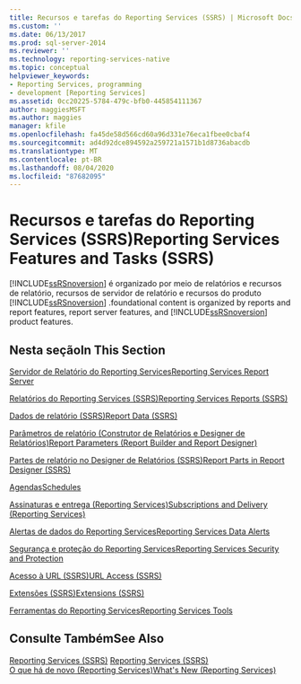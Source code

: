 ```yaml
---
title: Recursos e tarefas do Reporting Services (SSRS) | Microsoft Docs
ms.custom: ''
ms.date: 06/13/2017
ms.prod: sql-server-2014
ms.reviewer: ''
ms.technology: reporting-services-native
ms.topic: conceptual
helpviewer_keywords:
- Reporting Services, programming
- development [Reporting Services]
ms.assetid: 0cc20225-5784-479c-bfb0-445854111367
author: maggiesMSFT
ms.author: maggies
manager: kfile
ms.openlocfilehash: fa45de58d566cd60a96d331e76eca1fbee0cbaf4
ms.sourcegitcommit: ad4d92dce894592a259721a1571b1d8736abacdb
ms.translationtype: MT
ms.contentlocale: pt-BR
ms.lasthandoff: 08/04/2020
ms.locfileid: "87682095"
---
```

# <a name="reporting-services-features-and-tasks-ssrs"></a><span data-ttu-id="e67c7-102">Recursos e tarefas do Reporting Services (SSRS)</span><span class="sxs-lookup"><span data-stu-id="e67c7-102">Reporting Services Features and Tasks (SSRS)</span></span>
  [!INCLUDE[ssRSnoversion](../includes/ssrsnoversion-md.md)] <span data-ttu-id="e67c7-103">é organizado por meio de relatórios e recursos de relatório, recursos de servidor de relatório e recursos do produto [!INCLUDE[ssRSnoversion](../includes/ssrsnoversion-md.md)] .</span><span class="sxs-lookup"><span data-stu-id="e67c7-103">foundational content is organized by reports and report features, report server features, and [!INCLUDE[ssRSnoversion](../includes/ssrsnoversion-md.md)] product features.</span></span>  
  
## <a name="in-this-section"></a><span data-ttu-id="e67c7-104">Nesta seção</span><span class="sxs-lookup"><span data-stu-id="e67c7-104">In This Section</span></span>  
 [<span data-ttu-id="e67c7-105">Servidor de Relatório do Reporting Services</span><span class="sxs-lookup"><span data-stu-id="e67c7-105">Reporting Services Report Server</span></span>](../../2014/reporting-services/reporting-services-report-server.md)  
  
 [<span data-ttu-id="e67c7-106">Relatórios do Reporting Services &#40;SSRS&#41;</span><span class="sxs-lookup"><span data-stu-id="e67c7-106">Reporting Services Reports &#40;SSRS&#41;</span></span>](reports/reporting-services-reports-ssrs.md)  
  
 [<span data-ttu-id="e67c7-107">Dados de relatório &#40;SSRS&#41;</span><span class="sxs-lookup"><span data-stu-id="e67c7-107">Report Data &#40;SSRS&#41;</span></span>](report-data/report-data-ssrs.md)  
  
 [<span data-ttu-id="e67c7-108">Parâmetros de relatório &#40;Construtor de Relatórios e Designer de Relatórios&#41;</span><span class="sxs-lookup"><span data-stu-id="e67c7-108">Report Parameters &#40;Report Builder and Report Designer&#41;</span></span>](report-design/report-parameters-report-builder-and-report-designer.md)  
  
 [<span data-ttu-id="e67c7-109">Partes de relatório no Designer de Relatórios &#40;SSRS&#41;</span><span class="sxs-lookup"><span data-stu-id="e67c7-109">Report Parts in Report Designer &#40;SSRS&#41;</span></span>](report-design/report-parts-in-report-designer-ssrs.md)  
  
 [<span data-ttu-id="e67c7-110">Agendas</span><span class="sxs-lookup"><span data-stu-id="e67c7-110">Schedules</span></span>](subscriptions/schedules.md)  
  
 [<span data-ttu-id="e67c7-111">Assinaturas e entrega &#40;Reporting Services&#41;</span><span class="sxs-lookup"><span data-stu-id="e67c7-111">Subscriptions and Delivery &#40;Reporting Services&#41;</span></span>](subscriptions/subscriptions-and-delivery-reporting-services.md)  
  
 [<span data-ttu-id="e67c7-112">Alertas de dados do Reporting Services</span><span class="sxs-lookup"><span data-stu-id="e67c7-112">Reporting Services Data Alerts</span></span>](../ssms/agent/alerts.md)  
  
 [<span data-ttu-id="e67c7-113">Segurança e proteção do Reporting Services</span><span class="sxs-lookup"><span data-stu-id="e67c7-113">Reporting Services Security and Protection</span></span>](security/reporting-services-security-and-protection.md)  
  
 [<span data-ttu-id="e67c7-114">Acesso à URL &#40;SSRS&#41;</span><span class="sxs-lookup"><span data-stu-id="e67c7-114">URL Access &#40;SSRS&#41;</span></span>](url-access-ssrs.md)  
  
 [<span data-ttu-id="e67c7-115">Extensões &#40;SSRS&#41;</span><span class="sxs-lookup"><span data-stu-id="e67c7-115">Extensions &#40;SSRS&#41;</span></span>](extensions-ssrs.md)  
  
 [<span data-ttu-id="e67c7-116">Ferramentas do Reporting Services</span><span class="sxs-lookup"><span data-stu-id="e67c7-116">Reporting Services Tools</span></span>](tools/reporting-services-tools.md)  
  
## <a name="see-also"></a><span data-ttu-id="e67c7-117">Consulte Também</span><span class="sxs-lookup"><span data-stu-id="e67c7-117">See Also</span></span>  
 <span data-ttu-id="e67c7-118">[Reporting Services &#40;SSRS&#41;](create-deploy-and-manage-mobile-and-paginated-reports.md) </span><span class="sxs-lookup"><span data-stu-id="e67c7-118">[Reporting Services &#40;SSRS&#41;](create-deploy-and-manage-mobile-and-paginated-reports.md) </span></span>  
 [<span data-ttu-id="e67c7-119">O que há de novo &#40;Reporting Services&#41;</span><span class="sxs-lookup"><span data-stu-id="e67c7-119">What's New &#40;Reporting Services&#41;</span></span>](../../2014/reporting-services/what-s-new-reporting-services.md)  
  
  
